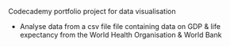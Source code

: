 Codecademy portfolio project for data visualisation
- Analyse data from a csv file file containing data on GDP & life expectancy from the World Health Organisation & World Bank
